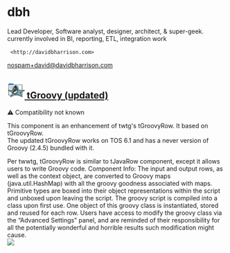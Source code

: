 # dbh
  Lead Developer, Software analyst, designer, architect, & super-geek. currently involved in BI, reporting, ETL, integration work

     <http://davidbharrison.com>
  <nospam+david@davidbharrison.com>

## <a href='./components/tGroovy (updated)/readme.md'><img src='./components/tGroovy (updated)/logo.jpg' width='40' height='40'> tGroovy (updated)</a>
 :warning: Compatibility not known

This component is an enhancement of twtg's tGroovyRow.  It based on tGroovyRow.  
The updated tGroovyRow works on TOS 6.1 and has a never version of Groovy (2.4.5) bundled with it.

Per twwtg, tGroovyRow is similar to tJavaRow component, except it allows users to write Groovy code.  Component Info:  The input and output rows, as well as the context object, are converted to Groovy maps (java.util.HashMap) with all the groovy goodness associated with maps. Primitive types are boxed into their object representations within the script and unboxed upon leaving the script.  The groovy script is compiled into a class upon first use.  One object of this groovy class is instantiated, stored and reused for each row.  Users have access to modify the groovy class via the “Advanced Settings” panel, and are reminded of their responsibility for all the potentially wonderful and horrible results such modification might cause.   
<img src='./components/tGroovy (updated)/sample.jpg'>
